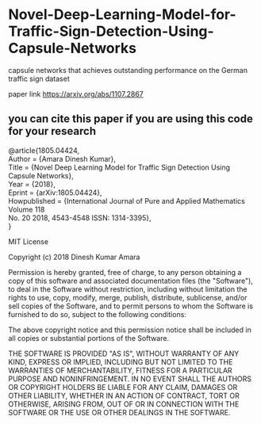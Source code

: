 # Novel-Deep-Learning-Model-for-Traffic-Sign-Detection-Using-Capsule-Networks
capsule networks that achieves outstanding performance on the German traffic sign dataset

paper link
https://arxiv.org/abs/1107.2867

you can cite this paper if you are using this code for your research
------
@article{1805.04424,\
Author = {Amara Dinesh Kumar},\
Title = {Novel Deep Learning Model for Traffic Sign Detection Using Capsule Networks},\
Year = {2018},\
Eprint = {arXiv:1805.04424},\
Howpublished = {International Journal of Pure and Applied Mathematics Volume 118\
  No. 20 2018, 4543-4548 ISSN: 1314-3395},\
}

MIT License

Copyright (c) 2018 Dinesh Kumar Amara

Permission is hereby granted, free of charge, to any person obtaining a copy
of this software and associated documentation files (the "Software"), to deal
in the Software without restriction, including without limitation the rights
to use, copy, modify, merge, publish, distribute, sublicense, and/or sell
copies of the Software, and to permit persons to whom the Software is
furnished to do so, subject to the following conditions:

The above copyright notice and this permission notice shall be included in all
copies or substantial portions of the Software.

THE SOFTWARE IS PROVIDED "AS IS", WITHOUT WARRANTY OF ANY KIND, EXPRESS OR
IMPLIED, INCLUDING BUT NOT LIMITED TO THE WARRANTIES OF MERCHANTABILITY,
FITNESS FOR A PARTICULAR PURPOSE AND NONINFRINGEMENT. IN NO EVENT SHALL THE
AUTHORS OR COPYRIGHT HOLDERS BE LIABLE FOR ANY CLAIM, DAMAGES OR OTHER
LIABILITY, WHETHER IN AN ACTION OF CONTRACT, TORT OR OTHERWISE, ARISING FROM,
OUT OF OR IN CONNECTION WITH THE SOFTWARE OR THE USE OR OTHER DEALINGS IN THE
SOFTWARE.
